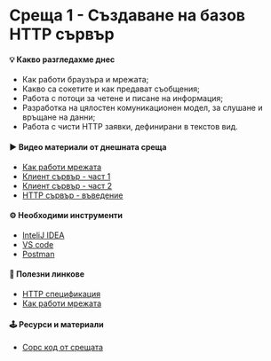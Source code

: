 # Среща 1 - Създаване на базов HTTP сървър

#### 💡 Какво разгледахме днес
- Как работи браузъра и мрежата;
- Какво са сокетите и как предават съобщения;
- Работа с потоци за четене и писане на информация;
- Разработка на цялостен комуникационен модел, за слушане и връщане на данни;
- Работа с чисти HTTP заявки, дефинирани в текстов вид.

#### ▶️ Видео материали от днешната среща
- [Как работи мрежата](https://youtu.be/fXjQR3pqIYg)
- [Клиент сървър - част 1](https://youtu.be/eB2eRDi2IVg)
- [Клиент сървър - част 2](https://youtu.be/aoatWNci5f8)
- [HTTP сървър - въведение](https://youtu.be/v9zQU8IMSYA)

#### ⚙️ Необходими инструменти
- [InteliJ IDEA](https://www.jetbrains.com/)
- [VS code](https://code.visualstudio.com/)
- [Postman](https://www.postman.com/)

#### 🔗 Полезни линкове
- [HTTP спецификация](https://developer.mozilla.org/en-US/docs/Web/HTTP/Resources_and_specifications)
- [Как работи мрежата](https://developer.mozilla.org/en-US/docs/Learn/Getting_started_with_the_web/How_the_Web_works)


#### 🕹️ Ресурси и материали
 * [Сорс код от срещата](./source/)
